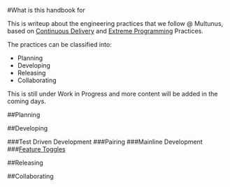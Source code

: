 #What is this handbook for

This is writeup about the engineering practices that we follow @ Multunus, based on [Continuous Delivery](https://continuousdelivery.com/) and [Extreme Programming](http://www.extremeprogramming.org/) Practices.


The practices can be classified into:

- Planning
- Developing
- Releasing
- Collaborating

This is still under Work in Progress and more content will be added in the coming days.

##Planning

##Developing

###Test Driven Development
###Pairing
###Mainline Development
###[Feature Toggles](http://www.multunus.com/blog/2016/03/merge-hells-feature-toggles-rescue/)

##Releasing

##Collaborating

